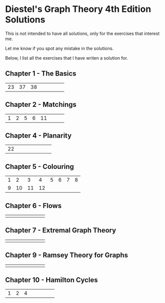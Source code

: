 # Diestel's Graph Theory 4th Edition Solutions

This is not intended to have all solutions, only for the exercises that interest me.

Let me know if you spot any mistake in the solutions.

Below, I list all the exercises that I have writen a solution for.
## Chapter 1 - The Basics

|||||||||
|--|--|--|--|--|--|--|--|
|23|37|38||||||

## Chapter 2 - Matchings
|||||||||
|--|--|--|--|--|--|--|--|
|1|2|5|6|11||||

## Chapter 4 - Planarity
|||||||||
|--|--|--|--|--|--|--|--|
|22||||||||

## Chapter 5 - Colouring
|||||||||
|--|--|--|--|--|--|--|--|
|1|2|3|4|5|6|7|8|
|9|10|11|12|||||

## Chapter 6 - Flows
|||||||||
|--|--|--|--|--|--|--|--|
|||||||||

## Chapter 7 - Extremal Graph Theory
|||||||||
|--|--|--|--|--|--|--|--|
|||||||||

## Chapter 9 - Ramsey Theory for Graphs
|||||||||
|--|--|--|--|--|--|--|--|
|||||||||
## Chapter 10 - Hamilton Cycles
|||||||||
|--|--|--|--|--|--|--|--|
|1|2|4||||||